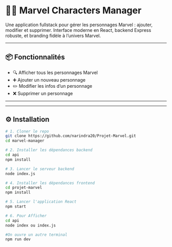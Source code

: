 # 🦸‍♂️ Marvel Characters Manager

Une application fullstack pour gérer les personnages Marvel : ajouter, modifier et supprimer. Interface moderne en React, backend Express robuste, et branding fidèle à l’univers Marvel.

---

## 📦 Fonctionnalités

- 🔍 Afficher tous les personnages Marvel
- ➕ Ajouter un nouveau personnage
- ✏️ Modifier les infos d’un personnage
- ❌ Supprimer un personnage

---


---

## ⚙️ Installation

```bash
# 1. Cloner le repo
git clone https://github.com/narindra20/Projet-Marvel.git
cd marvel-manager

# 2. Installer les dépendances backend
cd api 
npm install

# 3. Lancer le serveur backend
node index.js

# 4. Installer les dépendances frontend
cd projet-marvel
npm install

# 5. Lancer l'application React
npm start

# 6. Pour Afficher 
cd api
node index ou index.js

#On ouvre un autre terminal
npm run dev 


